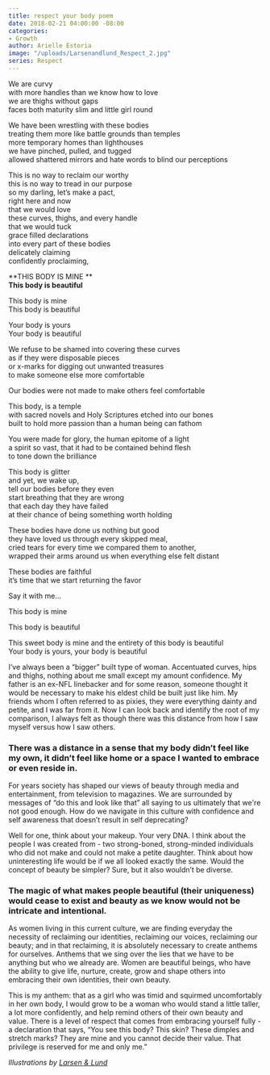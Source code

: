 ```yaml
---
title: respect your body poem
date: 2018-02-21 04:00:00 -08:00
categories:
- Growth
author: Arielle Estoria
image: "/uploads/Larsenandlund_Respect_2.jpg"
series: Respect
---
```


We are curvy  \
with more handles than we know how to love  \
we are thighs without gaps  \
faces both maturity slim and little girl round

We have been wrestling with these bodies  \
treating them more like battle grounds than temples  \
more temporary homes than lighthouses  \
we have pinched, pulled, and tugged  \
allowed shattered mirrors and hate words to blind our perceptions

This is no way to reclaim our worthy  \
this is no way to tread in our purpose  \
so my darling, let’s make a pact,  \
right here and now  \
that we would love  \
these curves, thighs, and every handle  \
that we would tuck  \
grace filled declarations  \
into every part of these bodies  \
delicately claiming  \
confidently proclaiming,  

**THIS BODY IS MINE  **\
**This body is beautiful**

This body is mine  \
This body is beautiful

Your body is yours  \
Your body is beautiful

We refuse to be shamed into covering these curves  \
as if they were disposable pieces  \
or x-marks for digging out unwanted treasures  \
to make someone else more comfortable

Our bodies were not made to make others feel comfortable

This body, is a temple  \
with sacred novels and Holy Scriptures etched into our bones  \
built to hold more passion than a human being can fathom

You were made for glory, the human epitome of a light  \
a spirit so vast, that it had to be contained behind flesh  \
to tone down the brilliance

This body is glitter  \
and yet, we wake up,  \
tell our bodies before they even  \
start breathing that they are wrong  \
that each day they have failed  \
at their chance of being something worth holding

These bodies have done us nothing but good  \
they have loved us through every skipped meal,  \
cried tears for every time we compared them to another,  \
wrapped their arms around us when everything else felt distant

These bodies are faithful  \
it’s time that we start returning the favor

Say it with me…

This body is mine

This body is beautiful

This sweet body is mine and the entirety of this body is beautiful  \
Your body is yours, your body is beautiful

I’ve always been a “bigger” built type of woman. Accentuated curves, hips and thighs, nothing about me small except my amount confidence. My father is an ex-NFL linebacker and for some reason, someone thought it would be necessary to make his eldest child be built just like him. My friends whom I often referred to as pixies, they were everything dainty and petite, and I was far from it. Now I can look back and identify the root of my comparison, I always felt as though there was this distance from how I saw myself versus how I saw others.

### There was a distance in a sense that my body didn’t feel like my own, it didn’t feel like home or a space I wanted to embrace or even reside in.

For years society has shaped our views of beauty through media and entertainment, from television to magazines. We are surrounded by messages of “do this and look like that” all saying to us ultimately that we're not good enough. How do we navigate in this culture with confidence and self awareness that doesn’t result in self deprecating?

Well for one, think about your makeup. Your very DNA. I think about the people I was created from - two strong-boned, strong-minded individuals who did not make and could not make a petite daughter. Think about how uninteresting life would be if we all looked exactly the same. Would the concept of beauty be simpler? Sure, but it also wouldn’t be diverse.

### The magic of what makes people beautiful (their uniqueness) would cease to exist and beauty as we know would not be intricate and intentional.

As women living in this current culture, we are finding everyday the necessity of reclaiming our identities, reclaiming our voices, reclaiming our beauty; and in that reclaiming, it is absolutely necessary to create anthems for ourselves. Anthems that we sing over the lies that we have to be anything but who we already are. Women are beautiful beings, who have the ability to give life, nurture, create, grow and shape others into embracing their own identities, their own beauty.

This is my anthem: that as a girl who was timid and squirmed uncomfortably in her own body, I would grow to be a woman who would stand a little taller, a lot more confidently, and help remind others of their own beauty and value. There is a level of respect that comes from embracing yourself fully - a declaration that says, “You see this body? This skin? These dimples and stretch marks? They are mine and you cannot decide their value. That privilege is reserved for me and only me.”

*Illustrations by [Larsen & Lund](http://www.larsenandlund.com/)*